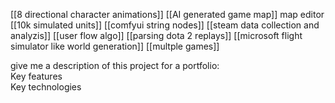 [[8 directional character animations]]
[[AI generated game map]] map editor
[[10k simulated units]]
[[comfyui string nodes]]
[[steam data collection and analyzis]]
[[user flow algo]]
[[parsing dota 2  replays]]
[[microsoft flight simulator like world generation]]
[[multple games]]

give me a description of this project for a portfolio:  
Key features  
Key technologies